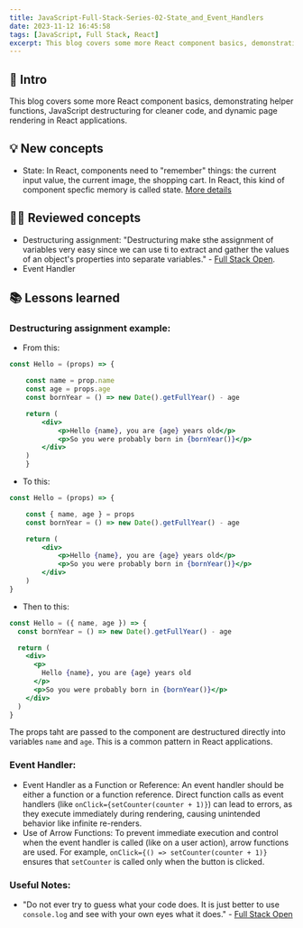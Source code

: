 ```yaml
---
title: JavaScript-Full-Stack-Series-02-State_and_Event_Handlers
date: 2023-11-12 16:45:58
tags: [JavaScript, Full Stack, React]
excerpt: This blog covers some more React component basics, demonstrating helper functions, JavaScript destructuring for cleaner code, and dynamic page rendering in React applications....
---
```


## 🔎 Intro

This blog covers some more React component basics, demonstrating helper functions, JavaScript destructuring for cleaner code, and dynamic page rendering in React applications.

## 💡 New concepts

- State: In React, components need to "remember" things: the current input value, the current image, the shopping cart. In React, this kind of component specfic memory is called state. [More details](https://react.dev/learn/state-a-components-memory)

## 👨‍💻 Reviewed concepts

- Destructuring assignment: "Destructuring make sthe assignment of variables very easy since we can use ti to extract and gather the values of an object's properties into separate variables." - [Full Stack Open](https://fullstackopen.com/en/part1/component_state_event_handlers#destructuring). 
- Event Handler

## 📚 Lessons learned

### Destructuring assignment example:

- From this:
```jsx
const Hello = (props) => {

    const name = prop.name
    const age = props.age
    const bornYear = () => new Date().getFullYear() - age

    return (
        <div>
            <p>Hello {name}, you are {age} years old</p>
            <p>So you were probably born in {bornYear()}</p>
        </div>
    )
    }
```
- To this:
```jsx
const Hello = (props) => {

    const { name, age } = props
    const bornYear = () => new Date().getFullYear() - age

    return (
        <div>
            <p>Hello {name}, you are {age} years old</p>
            <p>So you were probably born in {bornYear()}</p>
        </div>
    )
}
```
- Then to this:
```jsx
const Hello = ({ name, age }) => {
  const bornYear = () => new Date().getFullYear() - age

  return (
    <div>
      <p>
        Hello {name}, you are {age} years old
      </p>
      <p>So you were probably born in {bornYear()}</p>
    </div>
  )
}
```
The props taht are passed to the component are destructured directly into variables `name` and `age`. This is a common pattern in React applications.

### Event Handler:

- Event Handler as a Function or Reference: An event handler should be either a function or a function reference. Direct function calls as event handlers (like `onClick={setCounter(counter + 1)}`) can lead to errors, as they execute immediately during rendering, causing unintended behavior like infinite re-renders.
- Use of Arrow Functions: To prevent immediate execution and control when the event handler is called (like on a user action), arrow functions are used. For example, `onClick={() => setCounter(counter + 1)}` ensures that `setCounter` is called only when the button is clicked.

### Useful Notes:

- "Do not ever try to guess what your code does. It is just better to use `console.log` and see with your own eyes what it does." - [Full Stack Open](https://fullstackopen.com/en/part1/component_state_event_handlers#changes-in-state-cause-rerendering)